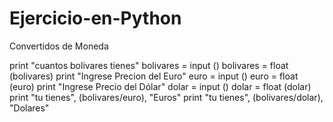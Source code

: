 Ejercicio-en-Python
===================

Convertidos de Moneda

print "cuantos bolivares tienes"
bolivares = input ()
bolivares = float (bolivares)
print "Ingrese Precion del Euro"
euro = input ()
euro = float (euro)
print "Ingrese Precio del Dólar"
dolar = input ()
dolar = float (dolar)
print "tu tienes", (bolivares/euro), "Euros"
print "tu tienes", (bolivares/dolar), "Dolares"

